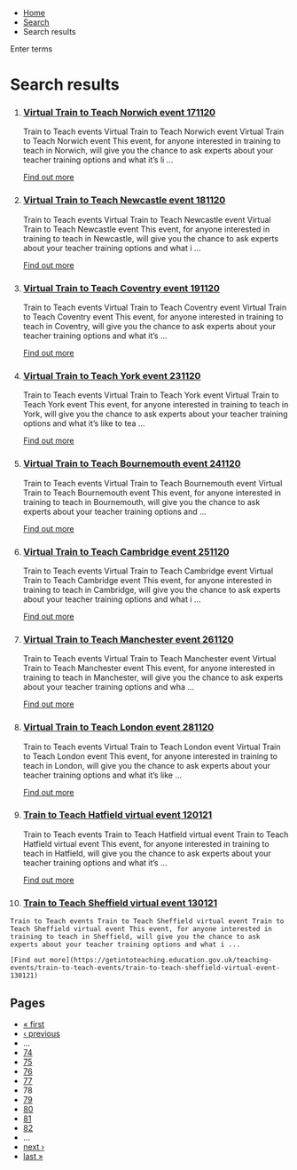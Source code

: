 *   [Home](/)
*   [Search](/search)
*   Search results

Enter terms 

Search results
==============

1.  ### [Virtual Train to Teach Norwich event 171120](https://getintoteaching.education.gov.uk/teaching-events/train-to-teach-events/train-to-teach-norwich-online-event-171120)
    
    Train to Teach events Virtual Train to Teach Norwich event Virtual Train to Teach Norwich event This event, for anyone interested in training to teach in Norwich, will give you the chance to ask experts about your teacher training options and what it’s li ...
    
    [Find out more](https://getintoteaching.education.gov.uk/teaching-events/train-to-teach-events/train-to-teach-norwich-online-event-171120)
    
2.  ### [Virtual Train to Teach Newcastle event 181120](https://getintoteaching.education.gov.uk/teaching-events/train-to-teach-events/train-to-teach-newcastle-online-event-181120)
    
    Train to Teach events Virtual Train to Teach Newcastle event Virtual Train to Teach Newcastle event This event, for anyone interested in training to teach in Newcastle, will give you the chance to ask experts about your teacher training options and what i ...
    
    [Find out more](https://getintoteaching.education.gov.uk/teaching-events/train-to-teach-events/train-to-teach-newcastle-online-event-181120)
    
3.  ### [Virtual Train to Teach Coventry event 191120](https://getintoteaching.education.gov.uk/teaching-events/train-to-teach-events/train-to-teach-coventry-online-event-191120)
    
    Train to Teach events Virtual Train to Teach Coventry event Virtual Train to Teach Coventry event This event, for anyone interested in training to teach in Coventry, will give you the chance to ask experts about your teacher training options and what it’s ...
    
    [Find out more](https://getintoteaching.education.gov.uk/teaching-events/train-to-teach-events/train-to-teach-coventry-online-event-191120)
    
4.  ### [Virtual Train to Teach York event 231120](https://getintoteaching.education.gov.uk/teaching-events/train-to-teach-events/train-to-teach-york-online-event-231120)
    
    Train to Teach events Virtual Train to Teach York event Virtual Train to Teach York event This event, for anyone interested in training to teach in York, will give you the chance to ask experts about your teacher training options and what it’s like to tea ...
    
    [Find out more](https://getintoteaching.education.gov.uk/teaching-events/train-to-teach-events/train-to-teach-york-online-event-231120)
    
5.  ### [Virtual Train to Teach Bournemouth event 241120](https://getintoteaching.education.gov.uk/teaching-events/train-to-teach-events/train-to-teach-bournemouth-online-event-241120)
    
    Train to Teach events Virtual Train to Teach Bournemouth event Virtual Train to Teach Bournemouth event This event, for anyone interested in training to teach in Bournemouth, will give you the chance to ask experts about your teacher training options and ...
    
    [Find out more](https://getintoteaching.education.gov.uk/teaching-events/train-to-teach-events/train-to-teach-bournemouth-online-event-241120)
    
6.  ### [Virtual Train to Teach Cambridge event 251120](https://getintoteaching.education.gov.uk/teaching-events/train-to-teach-events/train-to-teach-cambridge-online-event-251120)
    
    Train to Teach events Virtual Train to Teach Cambridge event Virtual Train to Teach Cambridge event This event, for anyone interested in training to teach in Cambridge, will give you the chance to ask experts about your teacher training options and what i ...
    
    [Find out more](https://getintoteaching.education.gov.uk/teaching-events/train-to-teach-events/train-to-teach-cambridge-online-event-251120)
    
7.  ### [Virtual Train to Teach Manchester event 261120](https://getintoteaching.education.gov.uk/teaching-events/train-to-teach-events/train-to-teach-manchester-online-event-261120)
    
    Train to Teach events Virtual Train to Teach Manchester event Virtual Train to Teach Manchester event This event, for anyone interested in training to teach in Manchester, will give you the chance to ask experts about your teacher training options and wha ...
    
    [Find out more](https://getintoteaching.education.gov.uk/teaching-events/train-to-teach-events/train-to-teach-manchester-online-event-261120)
    
8.  ### [Virtual Train to Teach London event 281120](https://getintoteaching.education.gov.uk/teaching-events/train-to-teach-events/train-to-teach-london-online-event-281120)
    
    Train to Teach events Virtual Train to Teach London event Virtual Train to Teach London event This event, for anyone interested in training to teach in London, will give you the chance to ask experts about your teacher training options and what it’s like ...
    
    [Find out more](https://getintoteaching.education.gov.uk/teaching-events/train-to-teach-events/train-to-teach-london-online-event-281120)
    
9.  ### [Train to Teach Hatfield virtual event 120121](https://getintoteaching.education.gov.uk/teaching-events/train-to-teach-events/train-to-teach-hatfield-virtual-event-120121)
    
    Train to Teach events Train to Teach Hatfield virtual event Train to Teach Hatfield virtual event This event, for anyone interested in training to teach in Hatfield, will give you the chance to ask experts about your teacher training options and what it’s ...
    
    [Find out more](https://getintoteaching.education.gov.uk/teaching-events/train-to-teach-events/train-to-teach-hatfield-virtual-event-120121)
    
10.  ### [Train to Teach Sheffield virtual event 130121](https://getintoteaching.education.gov.uk/teaching-events/train-to-teach-events/train-to-teach-sheffield-virtual-event-130121)
    
    Train to Teach events Train to Teach Sheffield virtual event Train to Teach Sheffield virtual event This event, for anyone interested in training to teach in Sheffield, will give you the chance to ask experts about your teacher training options and what i ...
    
    [Find out more](https://getintoteaching.education.gov.uk/teaching-events/train-to-teach-events/train-to-teach-sheffield-virtual-event-130121)
    

Pages
-----

*   [« first](/search/site "Go to first page")
*   [‹ previous](/search/site?page=76 "Go to previous page")
*   …
*   [74](/search/site?page=73 "Go to page 74")
*   [75](/search/site?page=74 "Go to page 75")
*   [76](/search/site?page=75 "Go to page 76")
*   [77](/search/site?page=76 "Go to page 77")
*   78
*   [79](/search/site?page=78 "Go to page 79")
*   [80](/search/site?page=79 "Go to page 80")
*   [81](/search/site?page=80 "Go to page 81")
*   [82](/search/site?page=81 "Go to page 82")
*   …
*   [next ›](/search/site?page=78 "Go to next page")
*   [last »](/search/site?page=1032 "Go to last page")